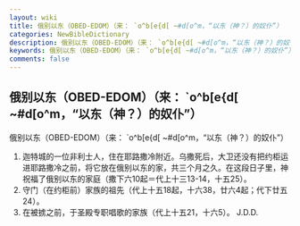 ```yaml
---
layout: wiki
title: 俄别以东（OBED-EDOM）（来： `o^b[e{d[ ~#d[o^m，“以东（神？）的奴仆”）
categories: NewBibleDictionary
description: 俄别以东（OBED-EDOM）（来： `o^b[e{d[ ~#d[o^m，“以东（神？）的奴仆”）
keywords: 俄别以东（OBED-EDOM）（来： `o^b[e{d[ ~#d[o^m，“以东（神？）的奴仆”）
comments: false
---
```


## 俄别以东（OBED-EDOM）（来： `o^b[e{d[ ~#d[o^m，“以东（神？）的奴仆”）



俄别以东（OBED-EDOM）（来： `o^b[e{d[ ~#d[o^m，“以东（神？）的奴仆”）
1. 迦特城的一位非利士人，住在耶路撒冷附近。乌撒死后，大卫还没有把约柜运进耶路撒冷之前，将它放在俄别以东的家，共三个月之久。在这段日子里，神祝福了俄别以东的家庭（撒下六10起＝代上十三13-14，十五25）。
2. 守门（在约柜前）家族的祖先（代上十五18起，十六38，廿六4起；代下廿五24）。
3. 在被掳之前，于圣殿专职唱歌的家族（代上十五21，十六5）。
J.D.D.




